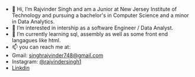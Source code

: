 - 👋 Hi, I’m Rajvinder Singh and am a Junior at New Jersey Institute of Technology and pursuing a bachelor's in Computer Science and a minor in Data Analytics.
- 👀 I’m interested in intership as a software Engineer / Data Analyst.
- 🌱 I’m currently learning sql, assembly as well as some front end langagues like html.
- 📫 you can reach me at:
- Gmail: singhrajvinder748@gmail.com
- Instagram: [@rajvindersingh1](https://www.instagram.com/rajvindersingh1/)
- [Linkdin](https://www.linkedin.com/in/rajvinder-s-331304127)
